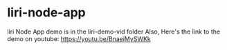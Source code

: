 # liri-node-app

liri Node App demo is in the liri-demo-vid folder
Also, Here's the link to the demo on youtube:
https://youtu.be/BnaeiMySWKk
